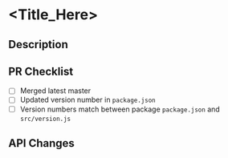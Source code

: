 # <Title_Here>

## Description

## PR Checklist
- [ ] Merged latest master
- [ ] Updated version number in `package.json`
- [ ] Version numbers match between package `package.json` and `src/version.js`

## API Changes

